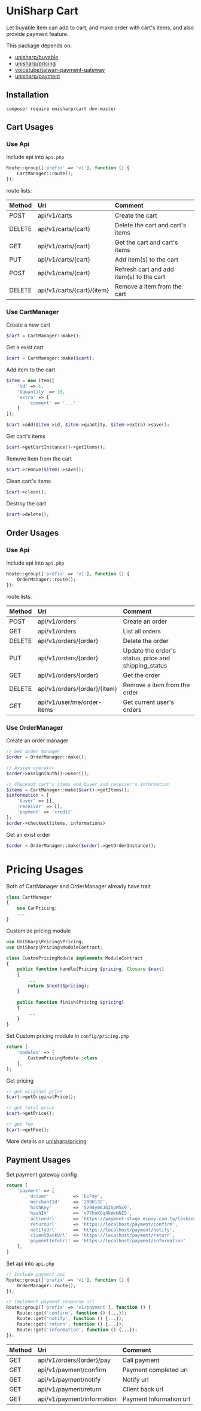 # UniSharp Cart

Let buyable item can add to cart,
and make order with cart's items,
and also provide payment feature.

This package depends on:

- [unisharp/buyable](https://github.com/UniSharp/buyable)
- [unisharp/pricing](https://github.com/UniSharp/pricing)
- [voicetube/taiwan-payment-gateway](https://github.com/voicetube/Taiwan-Payment-Gateway)
- [unisharp/payment](https://github.com/UniSharp/unisharp-payment)

## Installation

```composer require unisharp/cart dev-master```

## Cart Usages

### Use Api

Include api into ```api.php```

```php
Route::group(['prefix' => 'v1'], function () {
    CartManager::route();
});
```

route lists:

| Method | Uri                        | Comment                                  |
|:-------|:---------------------------|:-----------------------------------------|
| POST   | api/v1/carts               | Create the cart                          |
| DELETE | api/v1/carts/{cart}        | Delete the cart and cart's items         |
| GET    | api/v1/carts/{cart}        | Get the cart and cart's items            |
| PUT    | api/v1/carts/{cart}        | Add item(s) to the cart                  |
| POST   | api/v1/carts/{cart}        | Refresh cart and add item(s) to the cart |
| DELETE | api/v1/carts/{cart}/{item} | Remove a item from the cart              |

### Use CartManager

Create a new cart

```php
$cart = CartManager::make();
```

Get a exist cart

```php
$cart = CartManager::make($cart);
```

Add item to the cart

```php
$item = new Item([
    'id' => 1,
    '$quantity' => 10,
    'extra' => [
        'comment' => '...'
    ]
]);

$cart->add($item->id, $item->quantity, $item->extra)->save();
```

Get cart's items

```php
$cart->getCartInstance()->getItems();
```

Remove item from the cart

```php
$cart->remove($item)->save();
```

Clean cart's items

```php
$cart->clean();
```

Destroy the cart

```php
$cart->delete();
```

## Order Usages

### Use Api

Include api into ```api.php```

```php
Route::group(['prefix' => 'v1'], function () {
    OrderManager::route();
});
```

route lists:

| Method | Uri                          | Comment                                              |
|:-------|:-----------------------------|:-----------------------------------------------------|
| POST   | api/v1/orders                | Create an order                                      |
| GET    | api/v1/orders                | List all orders                                      |
| DELETE | api/v1/orders/{order}        | Delete the order                                     |
| PUT    | api/v1/orders/{order}        | Update the order's status, price and shipping_status |
| GET    | api/v1/orders/{order}        | Get the order                                        |
| DELETE | api/v1/orders/{order}/{item} | Remove a item from the order                         |
| GET    | api/v1/user/me/order-items   | Get current user's orders                            |

### Use OrderManager

Create an order manager

```php
// Get order manager
$order = OrderManager::make();

// Assign operator
$order->assign(auth()->user());

// Checkout cart's items and buyer and receiver's information
$items = CartManager::make($cart)->getItems();
$information = [
    'buyer' => [],
    'receiver' => [],
    'payment' => 'credit'
];
$order->checkout(items, informations)
```

Get an exist order

```php
$order = OrderManager::make($order)->getOrderInstance();
```

# Pricing Usages

Both of CartManager and OrderManager already have trait

```php
class CartManager
{
    use CanPricing;
    ...
}
```

Customize pricing module

```php
use UniSharp\Pricing\Pricing;
use UniSharp\Pricing\ModuleContract;

class CustomPricingModule implements ModuleContract
{
    public function handle(Pricing $pricing, Closure $next)
    {
        ...
        return $next($pricing);
    }

    public function finish(Pricing $pricing)
    {
        ...
    }
}
```

Set Custom pricing module in `config/pricing.php`

```php
return [
    'modules' => [
        CustomPricingModule::class
    ],
];
```

Get pricing

```php
// get original price
$cart->getOriginalPrice();

// get total price
$cart->getPrice();

// get fee
$cart->getFee();
```

More details on [unisharp/pricing](https://github.com/UniSharp/pricing)

## Payment Usages

Set payment gateway config

```php
return [
    'payment' => [
        'driver'         => 'EcPay',
        'merchantId'     => '2000132',
        'hashKey'        => '5294y06JbISpM5x9',
        'hashIV'         => 'v77hoKGq4kWxNNIS',
        'actionUrl'      => 'https://payment-stage.ecpay.com.tw/Cashier/AioCheckOut/',
        'returnUrl'      => 'https://localhost/payment/confirm',
        'notifyUrl'      => 'https://localhost/payment/notify',
        'clientBackUrl'  => 'https://localhost/payment/return',
        'paymentInfoUrl' => 'https://localhost/payment/information' 
    ],
]
```

Set api into ```api.php```

```php
// Include payment api
Route::group(['prefix' => 'v1'], function () {
    OrderManager::route();
});

// Implement payment response url
Route::group(['prefix' => 'v1/payment'], function () {
    Route::get('confirm', function () {...});
    Route::get('notify', function () {...});
    Route::get('return', function () {...});
    Route::get('information', function () {...});
});
```

| Method | Uri                          | Comment                 |
|:-------|:-----------------------------|:------------------------|
| GET    | api/v1/orders/{order}/pay    | Call payment            |
| GET    | api/v1/payment/confirm       | Payment completed url   |
| GET    | api/v1/payment/notify        | Notify url              |
| GET    | api/v1/payment/return        | Client back url         |
| GET    | api/v1/payment/information   | Payment Information url |

